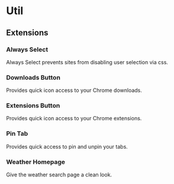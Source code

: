 # Util

## Extensions

### Always Select

Always Select prevents sites from disabling user selection via css.

### Downloads Button

Provides quick icon access to your Chrome downloads.

### Extensions Button

Provides quick icon access to your Chrome extensions.

### Pin Tab

Provides quick access to pin and unpin your tabs.

### Weather Homepage

Give the weather search page a clean look.
